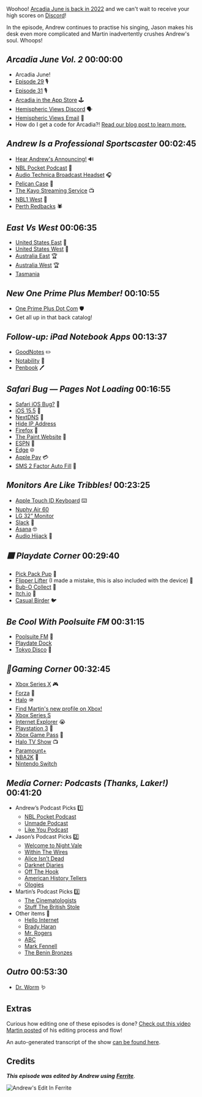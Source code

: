 Woohoo! [Arcadia June is back in 2022](https://listen.hemisphericviews.com/articles/arcadia-june-2022) and we can't wait to receive your high scores on [Discord](https://discord.gg/mzdB2ug)!

In the episode, Andrew continues to practise his singing, Jason makes his desk even more complicated and Martin inadvertently crushes Andrew's soul. Whoops!

## _Arcadia June Vol. 2_ 00:00:00

- Arcadia June!
- [Episode 29](https://listen.hemisphericviews.com/029) 🎙️
- [Episode 31](https://listen.hemisphericviews.com/031) 🎙️
- [Arcadia in the App Store](https://apps.apple.com/us/app/arcadia-arcade-watch-games/id1479608271) 🕹️
- [Hemispheric Views Discord](https://discord.gg/mzdB2ug) 🗣️
- [Hemispheric Views Email](mailto:hello@hemisphericviews.com) 📧
- How do I get a code for Arcadia?! [Read our blog post to learn more.](https://listen.hemisphericviews.com/arcadia-june-2022)

## _Andrew Is a Professional Sportscaster_ 00:02:45

- [Hear Andrew's Announcing!](https://perthredbacks.nbl1.com.au/watch) 🔊
- [NBL Pocket Podcast](https://www.nblpocketpodcast.com) 🏀
- [Audio Technica Broadcast Headset](https://www.audio-technica.com/en-us/headphones/best-for/broadcast) 🎧️
- [Pelican Case](https://www.pelican.com/us/en/products/cases) 🧰
- [The Kayo Streaming Service](https://kayosports.com.au) 📺️
- [NBL1 West](https://nbl1.com.au/west) 🏀
- [Perth Redbacks](https://perthredbacks.nbl1.com.au) 🕷️

## _East Vs West_ 00:06:35

- [United States East](https://en.wikipedia.org/wiki/East_Coast_of_the_United_States) 🥈
- [United States West](https://en.wikipedia.org/wiki/West_Coast_of_the_United_States) 🥇
- [Australia East](https://en.wikipedia.org/wiki/Eastern_states_of_Australia) 🏆️
- [Australia West](https://en.wikipedia.org/wiki/Western_Australia) 🏆️
- [Tasmania](https://en.wikipedia.org/wiki/Tasmania)

## _New One Prime Plus Member!_ 00:10:55

- [One Prime Plus Dot Com](http://oneprimeplus.com) 🛡️
- Get all up in that back catalog!

## _Follow-up: iPad Notebook Apps_ 00:13:37

- [GoodNotes](https://www.goodnotes.com) ✏️
- [Notability](https://notability.com) 📝
- [Penbook](https://user.camp/apps/penbook-ios/) 🖊️

## _Safari Bug — Pages Not Loading_ 00:16:55

- [Safari iOS Bug?](https://forums.macrumors.com/threads/safari-pages-intermittently-stop-loading-until-i-restart-mac.2344669/?post=31111035) 🐛
- [iOS 15.5](https://en.wikipedia.org/wiki/IOS_15) 📱
- [NextDNS](https://nextdns.io) 🥽
- [Hide IP Address](https://www.macrumors.com/how-to/hide-your-ip-address-from-trackers-ios/)
- [Firefox](https://www.mozilla.org/en-US/firefox/new/) 🦊
- [The Paint Website](https://www.millerpaint.com/) 🎨
- [ESPN](https://espn.com) 🏅
- [Edge](https://www.microsoft.com/edge) 🌐
- [Apple Pay](https://www.apple.com/apple-pay/) 💳️
- [SMS 2 Factor Auto Fill](https://tidbits.com/2018/10/04/sms-text-message-login-codes-autofill-in-ios-12-and-mojave-but-remain-insecure/) 🙏

## _Monitors Are Like Tribbles!_ 00:23:25

- [Apple Touch ID Keyboard](https://www.apple.com/shop/product/MK293LL/A/magic-keyboard-with-touch-id-for-mac-models-with-apple-silicon-us-english) ⌨️
- [Nuphy Air 60](https://nuphy.com/collections/shop/products/air60)
- [LG 32” Monitor](https://www.lg.com/us/monitors/lg-32un880-b-4k-uhd-led-monitor)
- [Slack](https://slack.com) 🦜
- [Asana](https://asana.com) 🤓
- [Audio Hijack](https://www.rogueamoeba.com/audiohijack/) 🎤

## _🟨 Playdate Corner_ 00:29:40

- [Pick Pack Pup](https://play.date/games/pickpackpup/) 🐶
- [Flipper Lifter](https://play.date/games/flipper-lifter/) (I made a mistake, this is also included with the device) 🐧
- [Bub-O Collect](https://gabeswarr.itch.io/bub-o-collect) 🧋
- [Itch.io](https://itch.io) 🏪
- [Casual Birder](https://play.date/games/casual-birder/) 🐦️

## _Be Cool With Poolsuite FM_ 00:31:15

- [Poolsuite FM](https://poolsuite.net) 👙
- [Playdate Dock](https://play.date/stereo-dock/)
- [Tokyo Disco](https://poolsuite.net/?share=tokyo:332392939) 🗼

## _🦶Gaming Corner_ 00:32:45

- [Xbox Series X](https://en.wikipedia.org/wiki/Xbox_Series_X_and_Series_S) 🎮️
- [Forza](https://forzamotorsport.net/en-us/) 🚗
- [Halo](https://en.wikipedia.org/wiki/Halo_(franchise)) 🪖
- [Find Martin's new profile on Xbox!](https://account.xbox.com/en-au/Profile?xr=mebarnav&rtc=1&csrf=hPnyTltHiGZ6m3r3qPZE2QKUaV1qOhFXHVK6VhkibRmTCtJbdoFNCh2_FVvKHDgSKYRzE9BbK223w88a9AwnheDmskg1&wa=wsignin1.0)
- [Xbox Series S](https://en.wikipedia.org/wiki/Xbox_Series_X_and_Series_S)
- [Internet Explorer](https://en.wikipedia.org/wiki/Internet_Explorer) 😭
- [Playstation 3](https://en.wikipedia.org/wiki/PlayStation_3#Technical_specifications) 😬
- [Xbox Game Pass](https://xbox.com/xbox-game-pass) 💸
- [Halo TV Show](https://www.themoviedb.org/tv/52814-halo) 📺️
- [Paramount+](https://www.paramountplus.com)
- [NBA2K](https://nba.2k.com/) 🏀
- [Nintendo Switch](https://nba.2k.com/)

## _Media Corner: Podcasts (Thanks, Laker!)_ 00:41:20

- Andrew’s Podcast Picks 1️⃣
   - [NBL Pocket Podcast](https://www.nblpocketpodcast.com)
   - [Unmade Podcast](https://www.unmade.fm)
   - [Like You Podcast](https://likeyoupodcast.com)
- Jason’s Podcast Picks 2️⃣
   - [Welcome to Night Vale](http://www.welcometonightvale.com/)
   - [Within The Wires](http://www.nightvalepresents.com/withinthewires)
   - [Alice Isn’t Dead](http://www.nightvalepresents.com/aliceisntdead)
   - [Darknet Diaries](https://darknetdiaries.com)
   - [Off The Hook](https://2600.com/offthehook/)
   - [American History Tellers](http://wondery.com/shows/american-history-tellers)
   - [Ologies](https://www.alieward.com/ologies)
- Martin’s Podcast Picks 3️⃣
   - [The Cinematologists](http://www.cinematologists.com)
   - [Stuff The British Stole](https://www.abc.net.au/radionational/programs/stuff-the-british-stole/)
- Other items 🔢
   - [Hello Internet](https://en.wikipedia.org/wiki/Hello_Internet)
   - [Brady Haran](https://en.wikipedia.org/wiki/Brady_Haran)
   - [Mr. Rogers](https://en.wikipedia.org/wiki/Mister_Rogers%27_Neighborhood)
   - [ABC](https://www.abc.net.au)
   - [Mark Fennell](https://www.abc.net.au/radionational/marc-fennell/3010492)
   - [The Benin Bronzes](https://www.britishmuseum.org/about-us/british-museum-story/contested-objects-collection/benin-bronzes)

## _Outro_ 00:53:30

- [Dr. Worm](https://www.youtube.com/watch?v=bTxXVhdmdZc) 🪱

## Extras

Curious how editing one of these episodes is done? [Check out this video Martin posted](https://www.youtube.com/watch?v=eMSRXU3_Cvo) of his editing process and flow!

An auto-generated transcript of the show [can be found here](https://www.craft.do/s/ZccWhYj3uiQtjF).

## Credits

**_This episode was edited by Andrew using_** [**_Ferrite_**](https://www.wooji-juice.com/products/ferrite).

![Andrew's Edit In Ferrite](https://cdn.hemisphericviews.com/Hemispheric%20Views%20Episode%20059%20Edit.png)
